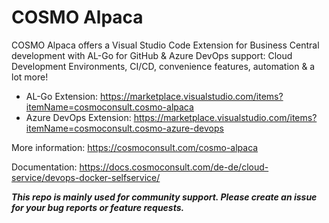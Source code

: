 # COSMO Alpaca

COSMO Alpaca offers a Visual Studio Code Extension for Business Central development with AL-Go for GitHub & Azure DevOps support: Cloud Development Environments, CI/CD, convenience features, automation & a lot more!

- AL-Go Extension: https://marketplace.visualstudio.com/items?itemName=cosmoconsult.cosmo-alpaca
- Azure DevOps Extension: https://marketplace.visualstudio.com/items?itemName=cosmoconsult.cosmo-azure-devops

More information: https://cosmoconsult.com/cosmo-alpaca

Documentation: https://docs.cosmoconsult.com/de-de/cloud-service/devops-docker-selfservice/

***This repo is mainly used for community support. Please create an issue for your bug reports or feature requests.***
